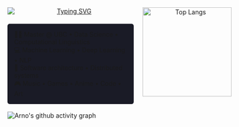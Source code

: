 <div align="center">
    <div style="display: flex; justify-content: center; gap: 20px; align-items: stretch;">
        <div style="display: flex; flex-direction: column; justify-content: space-between; flex: 1; align-items: flex-start;">
            <div style="margin-bottom: 20px; width: 100%;">
                <a href="https://git.io/typing-svg">
                    <img src="https://readme-typing-svg.demolab.com?font=Fira+Code&weight=700&pause=1000&color=7AA2F7&width=435&lines=Hi%2C+I'm+Arno!" alt="Typing SVG" style="display: block; margin-left: 0; margin-right: auto;" />
                </a>
            </div>
            <div style="background-color: #1a1b26; padding: 15px; border-radius: 5px; text-align: left;">
                👨‍🎓 Master @ UBC • Data Science • Computational Linguistics<br>
                💻 Machine Learning • Deep Learning • NLP<br>
                📖 Software architecture • Distributed systems<br>
                🎮 Music • Games • Anime • Code • Art
            </div>
        </div>
        <img src="https://github-readme-stats.vercel.app/api/top-langs/?username=arnozeng98&layout=compact&theme=tokyonight" alt="Top Langs" style="display: block; height: 200px;" />
    </div>
</div>
<br>
<img src="https://github-readme-activity-graph.vercel.app/graph?username=arnozeng98&theme=tokyo-night" alt="Arno's github activity graph">
